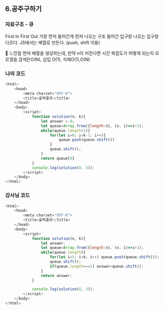 ## 6.공주구하기

### 자료구조 - 큐

First In First Out
가장 먼저 들어간게 먼저 나오는 구조
들어간 입구랑 나오는 입구랑 다르다.
JS에서는 배열로 만든다. (push, shift 이용)

📌 느낀점
먼저 배열을 생성하는데, 만약 n이 커진다면 시간 복잡도가 어떻게 되는지 모르겠음 검색은O(N), 삽입 O(1), 삭제O(1),O(N)

### 나의 코드

```js
<html>
    <head>
        <meta charset="UTF-8">
        <title>출력결과</title>
    </head>
    <body>
        <script>
            function solution(n, k){
                let answer = 0;
                let queue=Array.from({length:n}, (v, i)=>i+1);
                while(queue.length>1){
                    for(let i=0; i<k-1; i++){
                        queue.push(queue.shift())
                    }
                    queue.shift();
                }
                return queue[0]
            }
            console.log(solution(8, 3));
        </script>
    </body>
</html>
```

### 강사님 코드

```js
<html>
    <head>
        <meta charset="UTF-8">
        <title>출력결과</title>
    </head>
    <body>
        <script>
            function solution(n, k){
                let answer;
                let queue=Array.from({length:n}, (v, i)=>i+1);
                while(queue.length){
                    for(let i=1; i<k; i++) queue.push(queue.shift());
                    queue.shift();
                    if(queue.length===1) answer=queue.shift();
                }
                return answer;
            }

            console.log(solution(8, 3));
        </script>
    </body>
</html>
```
